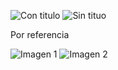 ![Con titulo](pictures/logo.png "logo")
![Sin tituo](pictures/logo.png)

Por referencia 

![Imagen 1][1]  ![Imagen 2][2]

[1]: pictures/logo.png
[2]: pictures/logo_bg.png "logo"